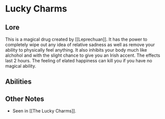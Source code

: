 # Lucky Charms

## Lore
This is a magical drug created by [[Leprechuan]]. It has the power to completely wipe out any idea of relative sadness as well as remove your ability to physically feel anything. It also inhibits your body much like alchohol and with the slight chance to give you an Irish accent. The effects last 2 hours. The feeling of elated happiness can kill you if you have no magical ability.

## Abilities


## Other Notes
- Seen in [[The Lucky Charms]].